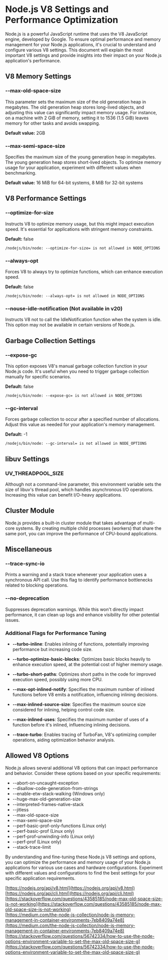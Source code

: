# Node.js V8 Settings and Performance Optimization

Node.js is a powerful JavaScript runtime that uses the V8 JavaScript engine, developed by Google. To ensure optimal performance and memory management for your Node.js applications, it's crucial to understand and configure various V8 settings. This document will explain the most important V8 settings and provide insights into their impact on your Node.js application's performance.

## V8 Memory Settings

### --max-old-space-size

This parameter sets the maximum size of the old generation heap in megabytes. The old generation heap stores long-lived objects, and adjusting this value can significantly impact memory usage. For instance, on a machine with 2 GiB of memory, setting it to 1536 (1.5 GiB) leaves memory for other tasks and avoids swapping.

**Default value:** 2GB

### --max-semi-space-size

Specifies the maximum size of the young generation heap in megabytes. The young generation heap stores short-lived objects. To optimize memory usage for your application, experiment with different values when benchmarking.

**Default value:** 16 MiB for 64-bit systems, 8 MiB for 32-bit systems

## V8 Performance Settings

### --optimize-for-size

Instructs V8 to optimize memory usage, but this might impact execution speed. It's essential for applications with stringent memory constraints.

**Default:** false

```
/nodejs/bin/node: --optimize-for-size= is not allowed in NODE_OPTIONS
```

### --always-opt

Forces V8 to always try to optimize functions, which can enhance execution speed.

**Default:** false

```
/nodejs/bin/node: --always-opt= is not allowed in NODE_OPTIONS
```

### --nouse-idle-notification (Not available in v20)

Instructs V8 not to call the IdleNotification function when the system is idle. This option may not be available in certain versions of Node.js.

## Garbage Collection Settings

### --expose-gc

This option exposes V8's manual garbage collection function in your Node.js code. It's useful when you need to trigger garbage collection manually for specific scenarios.

**Default:** false

```
/nodejs/bin/node: --expose-gc= is not allowed in NODE_OPTIONS
```

### --gc-interval

Forces garbage collection to occur after a specified number of allocations. Adjust this value as needed for your application's memory management.

**Default:** -1

```
/nodejs/bin/node: --gc-interval= is not allowed in NODE_OPTIONS
```

## libuv Settings

### UV_THREADPOOL_SIZE

Although not a command-line parameter, this environment variable sets the size of libuv's thread pool, which handles asynchronous I/O operations. Increasing this value can benefit I/O-heavy applications.

## Cluster Module

Node.js provides a built-in cluster module that takes advantage of multi-core systems. By creating multiple child processes (workers) that share the same port, you can improve the performance of CPU-bound applications.

## Miscellaneous

### --trace-sync-io

Prints a warning and a stack trace whenever your application uses a synchronous API call. Use this flag to identify performance bottlenecks related to blocking operations.

### --no-deprecation

Suppresses deprecation warnings. While this won't directly impact performance, it can clean up logs and enhance visibility for other potential issues.

### Additional Flags for Performance Tuning

- **--turbo-inline**: Enables inlining of functions, potentially improving performance but increasing code size.

- **--turbo-optimize-basic-blocks**: Optimizes basic blocks heavily to enhance execution speed, at the potential cost of higher memory usage.

- **--turbo-short-paths**: Optimizes short paths in the code for improved execution speed, possibly using more CPU.

- **--max-opt-inlined-notify**: Specifies the maximum number of inlined functions before V8 emits a notification, influencing inlining decisions.

- **--max-inlined-source-size**: Specifies the maximum source size considered for inlining, helping control code size.

- **--max-inlined-uses**: Specifies the maximum number of uses of a function before it's inlined, influencing inlining decisions.

- **--trace-turbo**: Enables tracing of TurboFan, V8's optimizing compiler operations, aiding optimization behavior analysis.

## Allowed V8 Options

Node.js allows several additional V8 options that can impact performance and behavior. Consider these options based on your specific requirements:

- --abort-on-uncaught-exception
- --disallow-code-generation-from-strings
- --enable-etw-stack-walking (Windows only)
- --huge-max-old-generation-size
- --interpreted-frames-native-stack
- --jitless
- --max-old-space-size
- --max-semi-space-size
- --perf-basic-prof-only-functions (Linux only)
- --perf-basic-prof (Linux only)
- --perf-prof-unwinding-info (Linux only)
- --perf-prof (Linux only)
- --stack-trace-limit

By understanding and fine-tuning these Node.js V8 settings and options, you can optimize the performance and memory usage of your Node.js applications for various use cases and hardware configurations. Experiment with different values and configurations to find the best settings for your specific application requirements.

[https://nodejs.org/api/v8.html](https://nodejs.org/api/v8.html)  
[https://nodejs.org/api/cli.html](https://nodejs.org/api/cli.html)  
[https://stackoverflow.com/questions/43585185/node-max-old-space-size-is-not-working](https://stackoverflow.com/questions/43585185/node-max-old-space-size-is-not-working)  
[https://medium.com/the-node-js-collection/node-js-memory-management-in-container-environments-7eb8409a74e8](https://medium.com/the-node-js-collection/node-js-memory-management-in-container-environments-7eb8409a74e8)  
[https://stackoverflow.com/questions/56742334/how-to-use-the-node-options-environment-variable-to-set-the-max-old-space-size-g](https://stackoverflow.com/questions/56742334/how-to-use-the-node-options-environment-variable-to-set-the-max-old-space-size-g)
